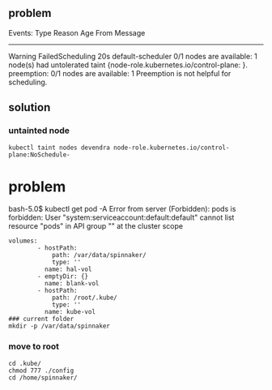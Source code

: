 ## problem 
Events:
  Type     Reason            Age   From               Message
  ----     ------            ----  ----               -------
  Warning  FailedScheduling  20s   default-scheduler  0/1 nodes are available: 1 node(s) had untolerated taint {node-role.kubernetes.io/control-plane: }. preemption: 0/1 nodes are available: 1 Preemption is not helpful for scheduling.

## solution
### untainted node
```
kubectl taint nodes devendra node-role.kubernetes.io/control-plane:NoSchedule-
```

# problem 
bash-5.0$ kubectl get pod -A
Error from server (Forbidden): pods is forbidden: User "system:serviceaccount:default:default" cannot list resource "pods" in API group "" at the cluster scope 
```
volumes:
        - hostPath:
            path: /var/data/spinnaker/
            type: ''
          name: hal-vol
        - emptyDir: {}
          name: blank-vol
        - hostPath:
            path: /root/.kube/
            type: ''
          name: kube-vol
### current folder 
mkdir -p /var/data/spinnaker
```
### move to root 
``` cd 
cd .kube/
chmod 777 ./config
cd /home/spinnaker/
```